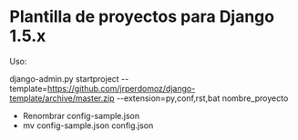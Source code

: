 # Plantilla de proyectos para Django 1.5.x

Uso:

django-admin.py startproject --template=https://github.com/jrperdomoz/django-template/archive/master.zip --extension=py,conf,rst,bat nombre_proyecto


- Renombrar config-sample.json
- mv config-sample.json config.json
